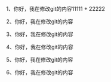
1、你好，我在修改git的内容11111 + 22222

2、你好，我在修改git的内容

3、你好，我在修改git的内容

4、你好，我在修改git的内容

5、你好，我在修改git的内容

6、你好，我在修改git的内容

